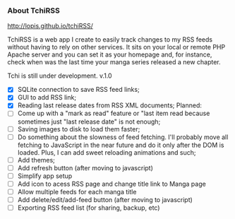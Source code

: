 ### About TchiRSS

http://lopis.github.io/tchiRSS/

TchiRSS is a web app I create to easily track changes to my RSS feeds without having to rely on other services. It sits on your local or remote PHP Apache server and you can set it as your homepage and, for instance, check when was the last time your manga series released a new chapter.

Tchi is still under development.
v.1.0
* [X] SQLite connection to save RSS feed links;
* [X] GUI to add RSS link;
* [X] Reading last release dates from RSS XML documents;
Planned:
* [ ] Come up with a "mark as read" feature or "last item read because sometimes just "last release date" is not enough;
* [ ] Saving images to disk to load them faster;
* [ ] Do something about the slowness of feed fetching. I'll probably move all fetching to JavaScript in the near future and do it only after the DOM is loaded. Plus, I can add sweet reloading animations and such;
* [ ] Add themes;
* [ ] Add refresh button (after moving to javascript)
* [ ] Simplify app setup
* [ ] Add icon to acess RSS page and change title link to Manga page
* [ ] Allow multiple feeds for each manga title
* [ ] Add delete/edit/add-feed button (after moving to javascript)
* [ ] Exporting RSS feed list (for sharing, backup, etc)
